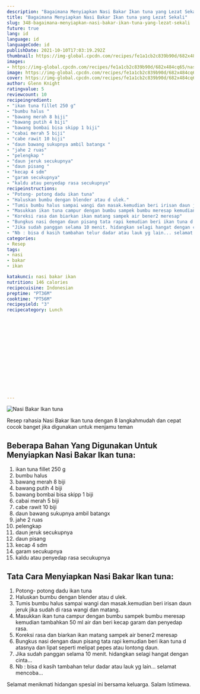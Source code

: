 ```yaml
---
description: "Bagaimana Menyiapkan Nasi Bakar Ikan tuna yang Lezat Sekali"
title: "Bagaimana Menyiapkan Nasi Bakar Ikan tuna yang Lezat Sekali"
slug: 348-bagaimana-menyiapkan-nasi-bakar-ikan-tuna-yang-lezat-sekali
future: true
lang: id
language: id
languageCode: id
publishDate: 2021-10-10T17:03:19.292Z 
thumbnail: https://img-global.cpcdn.com/recipes/fe1a1cb2c839b90d/682x484cq65/nasi-bakar-ikan-tuna-foto-resep-utama.webp
images:
- https://img-global.cpcdn.com/recipes/fe1a1cb2c839b90d/682x484cq65/nasi-bakar-ikan-tuna-foto-resep-utama.webp
image: https://img-global.cpcdn.com/recipes/fe1a1cb2c839b90d/682x484cq65/nasi-bakar-ikan-tuna-foto-resep-utama.webp
cover: https://img-global.cpcdn.com/recipes/fe1a1cb2c839b90d/682x484cq65/nasi-bakar-ikan-tuna-foto-resep-utama.webp
author: Glenn Knight
ratingvalue: 5
reviewcount: 10
recipeingredient:
- "ikan tuna fillet 250 g"
- "bumbu halus "
- "bawang merah 8 biji"
- "bawang putih 4 biji"
- "bawang bombai bisa skipp 1 biji"
- "cabai merah 5 biji"
- "cabe rawit 10 biji"
- "daun bawang sukupnya ambil batangx "
- "jahe 2 ruas"
- "pelengkap "
- "daun jeruk secukupnya"
- "daun pisang "
- "kecap 4 sdm"
- "garam secukupnya"
- "kaldu atau penyedap rasa secukupnya"
recipeinstructions:
- "Potong- potong dadu ikan tuna"
- "Haluskan bumbu dengan blender atau d ulek."
- "Tumis bumbu halus sampai wangi dan masak.kemudian beri irisan daun jeruk jika sudah di rasa wangi dan matang."
- "Masukkan ikan tuna campur dengan bumbu sampek bumbu meresap kemudian tambahkan 50 ml air dan beri kecap garam dan penyedap rasa."
- "Koreksi rasa dan biarkan ikan matang sampek air bener2 meresap"
- "Bungkus nasi dengan daun pisang tata rapi kemudian beri ikan tuna d atasnya dan lipat seperti melipat pepes atau lontong daun."
- "Jika sudah panggan selama 10 menit. hidangkan selagi hangat dengan cinta..."
- "Nb : bisa d kasih tambahan telur dadar atau lauk yg lain... selamat mencoba..."
categories:
- Resep
tags:
- nasi
- bakar
- ikan

katakunci: nasi bakar ikan 
nutrition: 146 calories
recipecuisine: Indonesian
preptime: "PT36M"
cooktime: "PT56M"
recipeyield: "3"
recipecategory: Lunch


     
    
    
    
    
    
    
    
    
    
    
      
    
---
```



![Nasi Bakar Ikan tuna](https://img-global.cpcdn.com/recipes/fe1a1cb2c839b90d/682x484cq65/nasi-bakar-ikan-tuna-foto-resep-utama.webp)

Resep rahasia Nasi Bakar Ikan tuna    dengan 8 langkahmudah dan cepat cocok banget jika digunakan untuk menjamu teman

<!--inarticleads1-->

## Beberapa Bahan Yang Digunakan Untuk Menyiapkan Nasi Bakar Ikan tuna:

1. ikan tuna fillet 250 g
1. bumbu halus 
1. bawang merah 8 biji
1. bawang putih 4 biji
1. bawang bombai bisa skipp 1 biji
1. cabai merah 5 biji
1. cabe rawit 10 biji
1. daun bawang sukupnya ambil batangx 
1. jahe 2 ruas
1. pelengkap 
1. daun jeruk secukupnya
1. daun pisang 
1. kecap 4 sdm
1. garam secukupnya
1. kaldu atau penyedap rasa secukupnya



<!--inarticleads2-->

## Tata Cara Menyiapkan Nasi Bakar Ikan tuna:

1. Potong- potong dadu ikan tuna
1. Haluskan bumbu dengan blender atau d ulek.
1. Tumis bumbu halus sampai wangi dan masak.kemudian beri irisan daun jeruk jika sudah di rasa wangi dan matang.
1. Masukkan ikan tuna campur dengan bumbu sampek bumbu meresap kemudian tambahkan 50 ml air dan beri kecap garam dan penyedap rasa.
1. Koreksi rasa dan biarkan ikan matang sampek air bener2 meresap
1. Bungkus nasi dengan daun pisang tata rapi kemudian beri ikan tuna d atasnya dan lipat seperti melipat pepes atau lontong daun.
1. Jika sudah panggan selama 10 menit. hidangkan selagi hangat dengan cinta...
1. Nb : bisa d kasih tambahan telur dadar atau lauk yg lain... selamat mencoba...




Selamat menikmati hidangan spesial ini bersama keluarga. Salam Istimewa.
